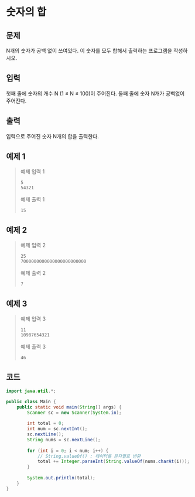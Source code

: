 # 숫자의 합

## 문제
N개의 숫자가 공백 없이 쓰여있다. 이 숫자를 모두 합해서 출력하는 프로그램을 작성하시오.

## 입력
첫째 줄에 숫자의 개수 N (1 ≤ N ≤ 100)이 주어진다. 둘째 줄에 숫자 N개가 공백없이 주어진다.

## 출력
입력으로 주어진 숫자 N개의 합을 출력한다.

## 예제 1

> 예제 입력 1
> ```
> 5
> 54321
> ```
> 예제 출력 1
> ```
> 15
> ```

## 예제 2

> 예제 입력 2
> ```
> 25
> 7000000000000000000000000
> ```
> 예제 출력 2
> ```
> 7
> ```

## 예제 3

> 예제 입력 3
> ```
> 11
> 10987654321
> ```
> 예제 출력 3
> ```
> 46
> ```

## 코드
```java
import java.util.*;

public class Main {
    public static void main(String[] args) {
        Scanner sc = new Scanner(System.in);
        
        int total = 0;
        int num = sc.nextInt();
        sc.nextLine();
        String nums = sc.nextLine();
        
        for (int i = 0; i < num; i++) {
            // String.valueOf() : 데이터를 문자열로 변환
            total += Integer.parseInt(String.valueOf(nums.charAt(i)));
        }
        
        System.out.println(total);
    }
}
```
